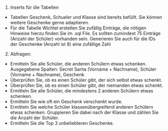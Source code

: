 1. Inserts für die Tabellen

-   Tabellen Geschenk, Schueler und Klasse sind bereits befüllt. Sie können weitere Geschenke gerne adaptieren.
-   Für die Tabelle Wichtel erstellen Sie zufällig Einträge, die nötigen Hinweise hierzu finden Sie im .sql File. Es sollten zumindest 75 Einträge (Anzahl der Schüler) vorhanden sein. Generieren Sie auch für die IDs der Geschenke (Anzahl ist 8) eine zufällige Zahl

2. Abfragen:

-   Ermitteln Sie alle Schüler, die anderen Schülern etwas schenken. Ausgegebene Spalten: Secret Santa (Vorname + Nachname), Schüler (Vorname + Nachname), Geschenk
-   Überprüfen Sie, ob es einen Schüler gibt, der sich selbst etwas schenkt.
-   Überprüfen Sie, ob es einen Schüler gibt, der niemanden etwas schenkt.
-   Ermitteln Sie alle Schüler, die mindestens 2 anderen Schülern etwas schenken.
-   Ermitteln Sie wie oft ein Geschenk verschenkt wurde.
-   Ermitteln Sie welche Schüler klassenübergreifend anderen Schülern etwas schenken. Gruppieren Sie dabei nach der Klasse und zählen Sie die Anzahl der Schüler.
-   Ermitteln Sie die Top 3 unbeliebteren Geschenke.
